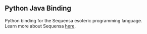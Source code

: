 ## Python Java Binding

Python binding for the Sequensa esoteric programming language.  
Learn more about Sequensa [here](https://github.com/magistermaks/sequensa).